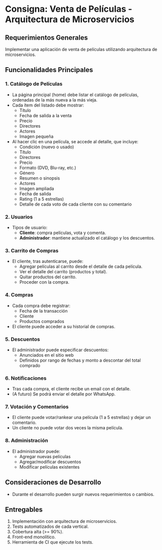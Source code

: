 # Consigna: Venta de Películas - Arquitectura de Microservicios

## Requerimientos Generales

Implementar una aplicación de venta de películas utilizando arquitectura de microservicios.

## Funcionalidades Principales

### 1. Catálogo de Películas
- La página principal (home) debe listar el catálogo de películas, ordenadas de la más nueva a la más vieja.
- Cada ítem del listado debe mostrar:
  - Título
  - Fecha de salida a la venta
  - Precio
  - Directores
  - Actores
  - Imagen pequeña
- Al hacer clic en una película, se accede al detalle, que incluye:
  - Condición (nuevo o usado)
  - Título
  - Directores
  - Precio
  - Formato (DVD, Blu-ray, etc.)
  - Género
  - Resumen o sinopsis
  - Actores
  - Imagen ampliada
  - Fecha de salida
  - Rating (1 a 5 estrellas)
  - Detalle de cada voto de cada cliente con su comentario

### 2. Usuarios
- Tipos de usuario:
  - **Cliente**: compra películas, vota y comenta.
  - **Administrador**: mantiene actualizado el catálogo y los descuentos.

### 3. Carrito de Compras
- El cliente, tras autenticarse, puede:
  - Agregar películas al carrito desde el detalle de cada película.
  - Ver el detalle del carrito (productos y total).
  - Quitar productos del carrito.
  - Proceder con la compra.

### 4. Compras
- Cada compra debe registrar:
  - Fecha de la transacción
  - Cliente
  - Productos comprados
- El cliente puede acceder a su historial de compras.

### 5. Descuentos
- El administrador puede especificar descuentos:
  - Anunciados en el sitio web
  - Definidos por rango de fechas y monto a descontar del total comprado

### 6. Notificaciones
- Tras cada compra, el cliente recibe un email con el detalle.
- (A futuro) Se podrá enviar el detalle por WhatsApp.

### 7. Votación y Comentarios
- El cliente puede votar/rankear una película (1 a 5 estrellas) y dejar un comentario.
- Un cliente no puede votar dos veces la misma película.

### 8. Administración
- El administrador puede:
  - Agregar nuevas películas
  - Agregar/modificar descuentos
  - Modificar películas existentes

## Consideraciones de Desarrollo
- Durante el desarrollo pueden surgir nuevos requerimientos o cambios.

## Entregables
1. Implementación con arquitectura de microservicios.
2. Tests automatizados de cada vertical.
3. Cobertura alta (>= 90%).
4. Front-end monolítico.
5. Herramienta de CI que ejecute los tests.

